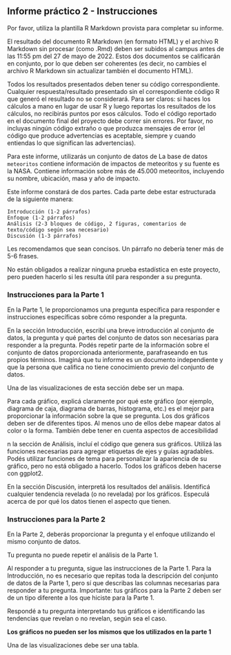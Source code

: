 ## Informe práctico 2 - Instrucciones

Por favor, utiliza la plantilla R Markdown provista para completar su informe. 

El resultado del documento R Markdown (en formato HTML) y el archivo R Markdown sin procesar (como .Rmd) deben ser subidos al campus antes de las 11:55 pm del 27 de mayo de 2022. Estos dos documentos se calificarán en conjunto, por lo que deben ser coherentes (es decir, no cambies el archivo R Markdown sin actualizar también el documento HTML).

Todos los resultados presentados deben tener su código correspondiente. Cualquier respuesta/resultado presentado sin el correspondiente código R que generó el resultado no se considerará. Para ser claros: si haces los cálculos a mano en lugar de usar R y luego reportas los resultados de los cálculos, no recibirás puntos por esos cálculos. Todo el código reportado en el documento final del proyecto debe correr sin errores. Por favor, no incluyas ningún código extraño o que produzca mensajes de error (el código que produce advertencias es aceptable, siempre y cuando entiendas lo que significan las advertencias).

Para este informe, utilizarás un conjunto de datos de La base de datos `meteoritos` contiene información de impactos de meteoritos y su fuente es la NASA. Contiene información sobre más de 45.000 meteoritos, incluyendo su nombre, ubicación, masa y año de impacto. 

Este informe constará de dos partes. Cada parte debe estar estructurada de la siguiente manera:

    Introducción (1-2 párrafos)
    Enfoque (1-2 párrafos)
    Análisis (2-3 bloques de código, 2 figuras, comentarios de texto/código según sea necesario)
    Discusión (1-3 párrafos)

Les recomendamos que sean concisos. Un párrafo no debería tener más de 5-6 frases.

No están obligados a realizar ninguna prueba estadística en este proyecto, pero pueden hacerlo si les resulta útil para responder a su pregunta.

### Instrucciones para la Parte 1

En la Parte 1, le proporcionamos una pregunta específica para responder e instrucciones específicas sobre cómo responder a la pregunta.

En la sección Introducción, escribí una breve introducción al conjunto de datos, la pregunta y qué partes del conjunto de datos son necesarias para responder 
a la pregunta. Podés repetir parte de la información sobre el conjunto de datos proporcionada anteriormente, parafraseando en tus propios términos. Imaginá que tu informe es un documento independiente y que la persona que califica no tiene conocimiento previo del conjunto de datos.

Una de las visualizaciones de esta sección debe ser un mapa.

Para cada gráfico, explicá claramente por qué este gráfico (por ejemplo, diagrama de caja, diagrama de barras, histograma, etc.) 
es el mejor para proporcionar la información sobre la que se pregunta. 
Los dos gráficos deben ser de diferentes tipos. 
Al menos uno de ellos debe mapear datos al color o la forma.  También debe tener en cuenta aspectos de accesibilidad

n la sección de Análisis, incluí el código que genera sus gráficos. Utilizá las funciones necesarias para agregar etiquetas de ejes y guías agradables. Podés utilizar funciones de tema para personalizar la apariencia de su gráfico, pero no está obligado a hacerlo. Todos los gráficos deben hacerse con ggplot2.

En la sección Discusión, interpretá los resultados del análisis. Identificá cualquier tendencia revelada (o no revelada) por los gráficos. Especulá acerca de por qué los datos tienen el aspecto que tienen.

### Instrucciones para la Parte 2

En la Parte 2, deberás proporcionar la pregunta y el enfoque utilizando el mismo conjunto de datos. 

Tu pregunta no puede repetir el análisis de la Parte 1.

Al responder a tu pregunta, sigue las instrucciones de la Parte 1. Para la Introducción, no es necesario que repitas toda la descripción del conjunto de datos de la Parte 1, pero sí que describas las columnas necesarias para responder a tu pregunta. Importante: tus gráficos para la Parte 2 deben ser de un tipo diferente a los que hiciste para la Parte 1.

Respondé a tu pregunta interpretando tus gráficos e identificando las tendencias que revelan o no revelan, según sea el caso.

**Los gráficos no pueden ser los mismos que los utilizados en la parte 1**

Una de las visualizaciones debe ser una tabla.
